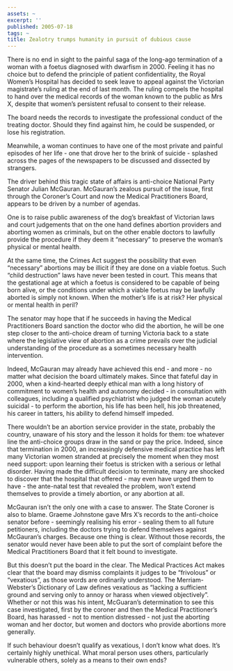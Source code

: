```yaml
---
assets: ~
excerpt: ''
published: 2005-07-18
tags: ~
title: Zealotry trumps humanity in pursuit of dubious cause
---
```

There is no end in sight to the painful saga of the long-ago termination
of a woman with a foetus diagnosed with dwarfism in 2000. Feeling it has
no choice but to defend the principle of patient confidentiality, the
Royal Women’s Hospital has decided to seek leave to appeal against the
Victorian magistrate’s ruling at the end of last month. The ruling
compels the hospital to hand over the medical records of the woman known
to the public as Mrs X, despite that women’s persistent refusal to
consent to their release.

The board needs the records to investigate the professional conduct of
the treating doctor. Should they find against him, he could be
suspended, or lose his registration.

Meanwhile, a woman continues to have one of the most private and painful
episodes of her life - one that drove her to the brink of suicide -
splashed across the pages of the newspapers to be discussed and
dissected by strangers.

The driver behind this tragic state of affairs is anti-choice National
Party Senator Julian McGauran. McGauran’s zealous pursuit of the issue,
first through the Coroner’s Court and now the Medical Practitioners
Board, appears to be driven by a number of agendas.

One is to raise public awareness of the dog’s breakfast of Victorian
laws and court judgements that on the one hand defines abortion
providers and aborting women as criminals, but on the other enable
doctors to lawfully provide the procedure if they deem it “necessary” to
preserve the woman’s physical or mental health.

At the same time, the Crimes Act suggest the possibility that even
“necessary” abortions may be illicit if they are done on a viable
foetus. Such “child destruction” laws have never been tested in court.
This means that the gestational age at which a foetus is considered to
be capable of being born alive, or the conditions under which a viable
foetus may be lawfully aborted is simply not known. When the mother’s
life is at risk? Her physical or mental health in peril?

The senator may hope that if he succeeds in having the Medical
Practitioners Board sanction the doctor who did the abortion, he will be
one step closer to the anti-choice dream of turning Victoria back to a
state where the legislative view of abortion as a crime prevails over
the judicial understanding of the procedure as a sometimes necessary
health intervention.

Indeed, McGauran may already have achieved this end - and more - no
matter what decision the board ultimately makes. Since that fateful day
in 2000, when a kind-hearted deeply ethical man with a long history of
commitment to women’s health and autonomy decided - in consultation with
colleagues, including a qualified psychiatrist who judged the woman
acutely suicidal - to perform the abortion, his life has been hell, his
job threatened, his career in tatters, his ability to defend himself
impeded.

There wouldn’t be an abortion service provider in the state, probably
the country, unaware of his story and the lesson it holds for them: toe
whatever line the anti-choice groups draw in the sand or pay the price.
Indeed, since that termination in 2000, an increasingly defensive
medical practice has left many Victorian women stranded at precisely the
moment when they most need support: upon learning their foetus is
stricken with a serious or lethal disorder. Having made the difficult
decision to terminate, many are shocked to discover that the hospital
that offered - may even have urged them to have - the ante-natal test
that revealed the problem, won’t extend themselves to provide a timely
abortion, or any abortion at all.

McGauran isn’t the only one with a case to answer. The State Coroner is
also to blame. Graeme Johnstone gave Mrs X’s records to the anti-choice
senator before - seemingly realising his error - sealing them to all
future petitioners, including the doctors trying to defend themselves
against McGauran’s charges. Because one thing is clear. Without those
records, the senator would never have been able to put the sort of
complaint before the Medical Practitioners Board that it felt bound to
investigate.

But this doesn’t put the board in the clear. The Medical Practices Act
makes clear that the board may dismiss complaints it judges to be
“frivolous” or “vexatious”, as those words are ordinarily understood.
The Merriam-Webster’s Dictionary of Law defines vexatious as “lacking a
sufficient ground and serving only to annoy or harass when viewed
objectively”. Whether or not this was his intent, McGuaran’s
determination to see this case investigated, first by the coroner and
then the Medical Practitioner’s Board, has harassed - not to mention
distressed - not just the aborting woman and her doctor, but women and
doctors who provide abortions more generally.

If such behaviour doesn’t qualify as vexatious, I don’t know what does.
It’s certainly highly unethical. What moral person uses others,
particularly vulnerable others, solely as a means to their own ends?